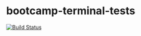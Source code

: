 # bootcamp-terminal-tests
[![Build Status](https://travis-ci.com/lilitha121/bootcamp-terminal-tests.svg?branch=master)](https://travis-ci.com/lilitha121/bootcamp-terminal-tests)
